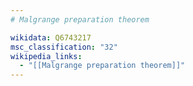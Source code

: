 ```yaml
---
# Malgrange preparation theorem

wikidata: Q6743217
msc_classification: "32"
wikipedia_links:
  - "[[Malgrange preparation theorem]]"
---
```

